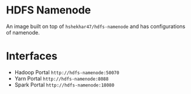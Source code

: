 # HDFS Namenode

An image built on top of `hshekhar47/hdfs-namenode` and has configurations of namenode.

# Interfaces
 - Hadoop Portal `http://hdfs-namenode:50070`
 - Yarn Portal `http://hdfs-namenode:8088`
 - Spark Portal `http://hdfs-namenode:18080`
